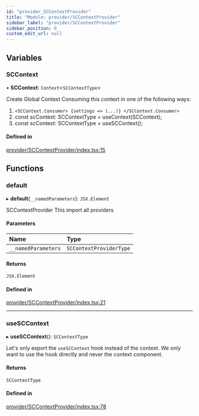 ```yaml
---
id: "provider_SCContextProvider"
title: "Module: provider/SCContextProvider"
sidebar_label: "provider/SCContextProvider"
sidebar_position: 0
custom_edit_url: null
---
```


## Variables

### SCContext

• **SCContext**: `Context`<`SCContextType`\>

Create Global Context
Consuming this context in one of the following ways:
 1. `<SCContext.Consumer>
      {settings => (...)}
    </SCContext.Consumer>`
 2. const scContext: SCContextType = useContext(SCContext);
 3. const scContext: SCContextType = useSCContext();

#### Defined in

[provider/SCContextProvider/index.tsx:15](https://github.com/selfcommunity/community-ui/blob/7f26f69/packages/sc-core/src/components/provider/SCContextProvider/index.tsx#L15)

## Functions

### default

▸ **default**(`__namedParameters`): `JSX.Element`

SCContextProvider
This import all providers

#### Parameters

| Name | Type |
| :------ | :------ |
| `__namedParameters` | `SCContextProviderType` |

#### Returns

`JSX.Element`

#### Defined in

[provider/SCContextProvider/index.tsx:21](https://github.com/selfcommunity/community-ui/blob/7f26f69/packages/sc-core/src/components/provider/SCContextProvider/index.tsx#L21)

___

### useSCContext

▸ **useSCContext**(): `SCContextType`

Let's only export the `useSCContext` hook instead of the context.
We only want to use the hook directly and never the context component.

#### Returns

`SCContextType`

#### Defined in

[provider/SCContextProvider/index.tsx:78](https://github.com/selfcommunity/community-ui/blob/7f26f69/packages/sc-core/src/components/provider/SCContextProvider/index.tsx#L78)

